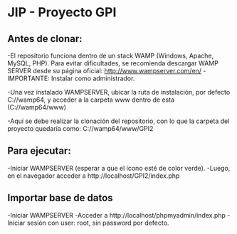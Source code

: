 # JIP - Proyecto GPI

## Antes de clonar:
-El repositorio funciona dentro de un stack WAMP (Windows, Apache, MySQL, PHP). Para evitar dificultades,
se recomienda descargar WAMP SERVER desde su página oficial: http://www.wampserver.com/en/
-IMPORTANTE: Instalar como administrador.

-Una vez instalado WAMPSERVER, ubicar la ruta de instalación, por defecto C://wamp64, y acceder a la carpeta www dentro
de esta (C://wamp64/www)

-Aquí se debe realizar la clonación del repositorio, con lo que la carpeta del proyecto quedaría como: C://wamp64/www/GPI2

## Para ejecutar:
-Iniciar WAMPSERVER (esperar a que el ícono esté de color verde).
-Luego, en el navegador acceder a http://localhost/GPI2/index.php

## Importar base de datos
-Iniciar WAMPSERVER
-Acceder a http://localhost/phpmyadmin/index.php
-Iniciar sesión con user: root, sin password por defecto.
